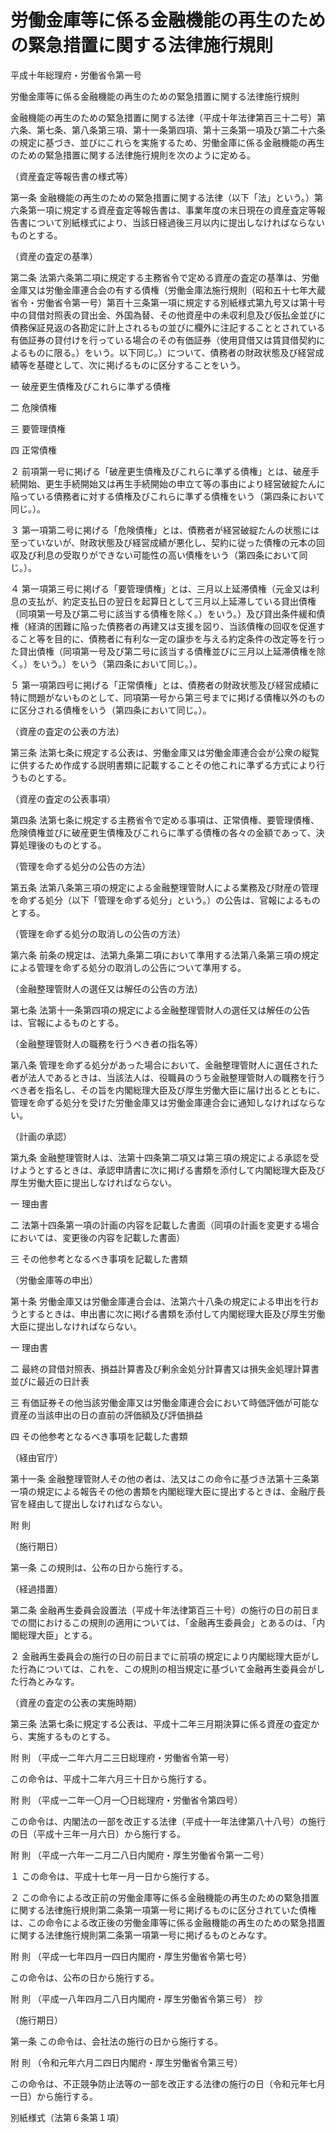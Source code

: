 # 労働金庫等に係る金融機能の再生のための緊急措置に関する法律施行規則

平成十年総理府・労働省令第一号

労働金庫等に係る金融機能の再生のための緊急措置に関する法律施行規則

金融機能の再生のための緊急措置に関する法律（平成十年法律第百三十二号）第六条、第七条、第八条第三項、第十一条第四項、第十三条第一項及び第二十六条の規定に基づき、並びにこれらを実施するため、労働金庫に係る金融機能の再生のための緊急措置に関する法律施行規則を次のように定める。

（資産査定等報告書の様式等）

第一条 金融機能の再生のための緊急措置に関する法律（以下「法」という。）第六条第一項に規定する資産査定等報告書は、事業年度の末日現在の資産査定等報告書について別紙様式により、当該日経過後三月以内に提出しなければならないものとする。

（資産の査定の基準）

第二条 法第六条第二項に規定する主務省令で定める資産の査定の基準は、労働金庫又は労働金庫連合会の有する債権（労働金庫法施行規則（昭和五十七年大蔵省令・労働省令第一号）第百十三条第一項に規定する別紙様式第九号又は第十号中の貸借対照表の貸出金、外国為替、その他資産中の未収利息及び仮払金並びに債務保証見返の各勘定に計上されるもの並びに欄外に注記することとされている有価証券の貸付けを行っている場合のその有価証券（使用貸借又は賃貸借契約によるものに限る。）をいう。以下同じ。）について、債務者の財政状態及び経営成績等を基礎として、次に掲げるものに区分することをいう。

一 破産更生債権及びこれらに準ずる債権

二 危険債権

三 要管理債権

四 正常債権

２ 前項第一号に掲げる「破産更生債権及びこれらに準ずる債権」とは、破産手続開始、更生手続開始又は再生手続開始の申立て等の事由により経営破綻たんに陥っている債務者に対する債権及びこれらに準ずる債権をいう（第四条において同じ。）。

３ 第一項第二号に掲げる「危険債権」とは、債務者が経営破綻たんの状態には至っていないが、財政状態及び経営成績が悪化し、契約に従った債権の元本の回収及び利息の受取りができない可能性の高い債権をいう（第四条において同じ。）。

４ 第一項第三号に掲げる「要管理債権」とは、三月以上延滞債権（元金又は利息の支払が、約定支払日の翌日を起算日として三月以上延滞している貸出債権（同項第一号及び第二号に該当する債権を除く。）をいう。）及び貸出条件緩和債権（経済的困難に陥った債務者の再建又は支援を図り、当該債権の回収を促進すること等を目的に、債務者に有利な一定の譲歩を与える約定条件の改定等を行った貸出債権（同項第一号及び第二号に該当する債権並びに三月以上延滞債権を除く。）をいう。）をいう（第四条において同じ。）。

５ 第一項第四号に掲げる「正常債権」とは、債務者の財政状態及び経営成績に特に問題がないものとして、同項第一号から第三号までに掲げる債権以外のものに区分される債権をいう（第四条において同じ。）。

（資産の査定の公表の方法）

第三条 法第七条に規定する公表は、労働金庫又は労働金庫連合会が公衆の縦覧に供するため作成する説明書類に記載することその他これに準ずる方式により行うものとする。

（資産の査定の公表事項）

第四条 法第七条に規定する主務省令で定める事項は、正常債権、要管理債権、危険債権並びに破産更生債権及びこれらに準ずる債権の各々の金額であって、決算処理後のものとする。

（管理を命ずる処分の公告の方法）

第五条 法第八条第三項の規定による金融整理管財人による業務及び財産の管理を命ずる処分（以下「管理を命ずる処分」という。）の公告は、官報によるものとする。

（管理を命ずる処分の取消しの公告の方法）

第六条 前条の規定は、法第九条第二項において準用する法第八条第三項の規定による管理を命ずる処分の取消しの公告について準用する。

（金融整理管財人の選任又は解任の公告の方法）

第七条 法第十一条第四項の規定による金融整理管財人の選任又は解任の公告は、官報によるものとする。

（金融整理管財人の職務を行うべき者の指名等）

第八条 管理を命ずる処分があった場合において、金融整理管財人に選任された者が法人であるときは、当該法人は、役職員のうち金融整理管財人の職務を行うべき者を指名し、その旨を内閣総理大臣及び厚生労働大臣に届け出るとともに、管理を命ずる処分を受けた労働金庫又は労働金庫連合会に通知しなければならない。

（計画の承認）

第九条 金融整理管財人は、法第十四条第二項又は第三項の規定による承認を受けようとするときは、承認申請書に次に掲げる書類を添付して内閣総理大臣及び厚生労働大臣に提出しなければならない。

一 理由書

二 法第十四条第一項の計画の内容を記載した書面（同項の計画を変更する場合においては、変更後の内容を記載した書面）

三 その他参考となるべき事項を記載した書類

（労働金庫等の申出）

第十条 労働金庫又は労働金庫連合会は、法第六十八条の規定による申出を行おうとするときは、申出書に次に掲げる書類を添付して内閣総理大臣及び厚生労働大臣に提出しなければならない。

一 理由書

二 最終の貸借対照表、損益計算書及び剰余金処分計算書又は損失金処理計算書並びに最近の日計表

三 有価証券その他当該労働金庫又は労働金庫連合会において時価評価が可能な資産の当該申出の日の直前の評価額及び評価損益

四 その他参考となるべき事項を記載した書類

（経由官庁）

第十一条 金融整理管財人その他の者は、法又はこの命令に基づき法第十三条第一項の規定による報告その他の書類を内閣総理大臣に提出するときは、金融庁長官を経由して提出しなければならない。

附 則

（施行期日）

第一条 この規則は、公布の日から施行する。

（経過措置）

第二条 金融再生委員会設置法（平成十年法律第百三十号）の施行の日の前日までの間におけるこの規則の適用については、「金融再生委員会」とあるのは、「内閣総理大臣」とする。

２ 金融再生委員会の施行の日の前日までに前項の規定により内閣総理大臣がした行為については、これを、この規則の相当規定に基づいて金融再生委員会がした行為とみなす。

（資産の査定の公表の実施時期）

第三条 法第七条に規定する公表は、平成十二年三月期決算に係る資産の査定から、実施するものとする。

附 則 （平成一二年六月二三日総理府・労働省令第一号）

この命令は、平成十二年六月三十日から施行する。

附 則 （平成一二年一〇月一〇日総理府・労働省令第四号）

この命令は、内閣法の一部を改正する法律（平成十一年法律第八十八号）の施行の日（平成十三年一月六日）から施行する。

附 則 （平成一六年一二月二八日内閣府・厚生労働省令第一二号）

１ この命令は、平成十七年一月一日から施行する。

２ この命令による改正前の労働金庫等に係る金融機能の再生のための緊急措置に関する法律施行規則第二条第一項第一号に掲げるものに区分されていた債権は、この命令による改正後の労働金庫等に係る金融機能の再生のための緊急措置に関する法律施行規則第二条第一項第一号に掲げるものとみなす。

附 則 （平成一七年四月一四日内閣府・厚生労働省令第七号）

この命令は、公布の日から施行する。

附 則 （平成一八年四月二八日内閣府・厚生労働省令第三号） 抄

（施行期日）

第一条 この命令は、会社法の施行の日から施行する。

附 則 （令和元年六月二四日内閣府・厚生労働省令第三号）

この命令は、不正競争防止法等の一部を改正する法律の施行の日（令和元年七月一日）から施行する。

別紙様式（法第６条第１項）

[](/./pict/H10F03102009001_1911011611_001.pdf)
